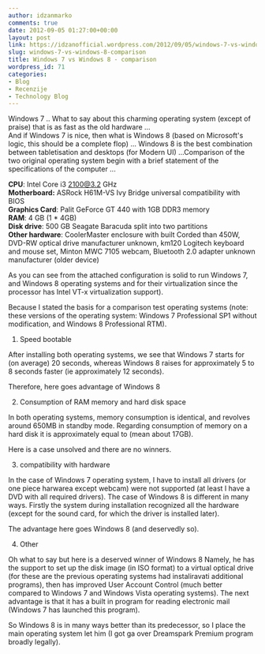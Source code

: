 ```yaml
---
author: idzanmarko
comments: true
date: 2012-09-05 01:27:00+00:00
layout: post
link: https://idzanofficial.wordpress.com/2012/09/05/windows-7-vs-windows-8-comparison/
slug: windows-7-vs-windows-8-comparison
title: Windows 7 vs Windows 8 - comparison
wordpress_id: 71
categories:
- Blog
- Recenzije
- Technology Blog
---
```


Windows 7 .. What to say about this charming operating system (except of praise) that is as fast as the old hardware ...  
And if Windows 7 is nice, then what is Windows 8 (based on Microsoft's logic, this should be a complete flop) ... Windows 8 is the best combination between tabletisation and desktops (for Modern UI) ...Comparison of the two original operating system begin with a brief statement of the specifications of the computer ...  
  
**CPU**: Intel Core i3 2100@3.2 GHz  
**Motherboard:** ASRock H61M-VS Ivy Bridge universal compatibility with BIOS  
**Graphics Card**: Palit GeForce GT 440 with 1GB DDR3 memory  
**RAM**: 4 GB (1 * 4GB)  
**Disk drive**: 500 GB Seagate Baracuda split into two partitions  
**Other hardware**: CoolerMaster enclosure with built Corded than 450W, DVD-RW optical drive manufacturer unknown, km120 Logitech keyboard and mouse set, Minton MWC 7105 webcam, Bluetooth 2.0 adapter unknown manufacturer (older device)  
  
As you can see from the attached configuration is solid to run Windows 7, and Windows 8 operating systems and for their virtualization since the processor has Intel VT-x virtualization support).  
  
Because I stated the basis for a comparison test operating systems (note: these versions of the operating system: Windows 7 Professional SP1 without modification, and Windows 8 Professional RTM).  
  
1) Speed ​​bootable  
  
After installing both operating systems, we see that Windows 7 starts for (on average) 20 seconds, whereas Windows 8 raises for approximately 5 to 8 seconds faster (ie approximately 12 seconds).  
  
Therefore, here goes advantage of Windows 8  
  
2) Consumption of RAM memory and hard disk space  
  
In both operating systems, memory consumption is identical, and revolves around 650MB in standby mode. Regarding consumption of memory on a hard disk it is approximately equal to (mean about 17GB).  
  
Here is a case unsolved and there are no winners.  
  
3) compatibility with hardware  
  
In the case of Windows 7 operating system, I have to install all drivers (or one piece harwarea except webcam) were not supported (at least I have a DVD with all required drivers). The case of Windows 8 is different in many ways. Firstly the system during installation recognized all the hardware (except for the sound card, for which the driver is installed later).  
  
The advantage here goes Windows 8 (and deservedly so).  
  
4) Other  
  
Oh what to say but here is a deserved winner of Windows 8 Namely, he has the support to set up the disk image (in ISO format) to a virtual optical drive (for these are the previous operating systems had instaliravati additional programs), then has improved User Account Control (much better compared to Windows 7 and Windows Vista operating systems). The next advantage is that it has a built in program for reading electronic mail (Windows 7 has launched this program).  
  
So Windows 8 is in many ways better than its predecessor, so I place the main operating system let him (I got ga over Dreamspark Premium program broadly legally).
